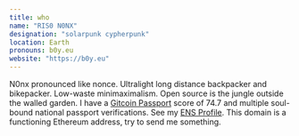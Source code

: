 ```yaml
---
title: who
name: "RIS0 N0NX"
designation: "solarpunk cypherpunk"
location: Earth
pronouns: b0y.eu
website: "https://b0y.eu"
---
```


N0nx pronounced like nonce. Ultralight long distance backpacker and bikepacker. Low-waste minimaximalism. Open source is the jungle outside the walled garden. I have a <a href="https://optimism.easscan.org/address/0x0783f5A4A65247cC1a49E4e7064C2339C7226c4b">Gitcoin Passport</a> score of 74.7 and multiple soul-bound national passport verifications. See my <a href="https://app.ens.domains/b0y.eu">ENS Profile</a>. This domain is a functioning Ethereum address, try to send me something.